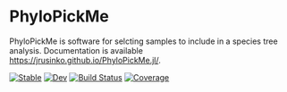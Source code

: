 # PhyloPickMe

PhyloPickMe is software for selcting samples to include in a species tree analysis.  Documentation is available https://jrusinko.github.io/PhyloPickMe.jl/.

[![Stable](https://img.shields.io/badge/docs-stable-blue.svg)](https://jrusinko.github.io/PhyloPickMe.jl/stable/)
[![Dev](https://img.shields.io/badge/docs-dev-blue.svg)](https://jrusinko.github.io/PhyloPickMe.jl/dev/)
[![Build Status](https://github.com/jrusinko/PhyloPickMe.jl/actions/workflows/CI.yml/badge.svg?branch=master)](https://github.com/jrusinko/PhyloPickMe.jl/actions/workflows/CI.yml?query=branch%3Amaster)
[![Coverage](https://codecov.io/gh/jrusinko/PhyloPickMe.jl/branch/master/graph/badge.svg)](https://codecov.io/gh/jrusinko/PhyloPickMe.jl)
